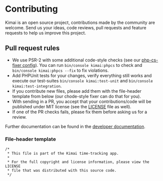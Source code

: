 # Contributing

Kimai is an open source project, contributions made by the community are welcome. 
Send us your ideas, code reviews, pull requests and feature requests to help us improve this project.

## Pull request rules

- We use PSR-2 with some additional code-style checks (see our [php-cs-fixer config](.php_cs.dist)). You can run `bin/console kimai:phpcs` to check and `bin/console kimai:phpcs --fix` to fix violations.
- Add PHPUnit tests for your changes, verify everything still works and execute our test-suites `bin/console kimai:test-unit` and `bin/console kimai:test-integration`.
- If you contribute new files, please add them with the file-header template from below (our chode-style fixer can do that for you).
- With sending in a PR, you accept that your contributions/code will be published under MIT license (see the [LICENSE](LICENSE) file as well).
- If one of the PR checks fails, please fix them before asking us for a review.

Further documentation can be found in the [developer documentation](var/docs/developers.md).

### File-header template 
```
/*
 * This file is part of the Kimai time-tracking app.
 *
 * For the full copyright and license information, please view the LICENSE
 * file that was distributed with this source code.
 */
```


